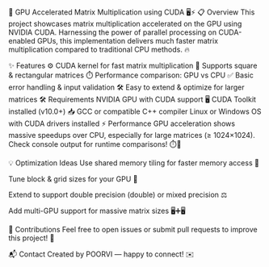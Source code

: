 🚀 GPU Accelerated Matrix Multiplication using CUDA 🖥️⚡
📋 Overview
This project showcases matrix multiplication accelerated on the GPU using NVIDIA CUDA. Harnessing the power of parallel processing on CUDA-enabled GPUs, this implementation delivers much faster matrix multiplication compared to traditional CPU methods. 🔥

✨ Features
⚙️ CUDA kernel for fast matrix multiplication
🔄 Supports square & rectangular matrices
⏱️ Performance comparison: GPU vs CPU
✅ Basic error handling & input validation
🛠️ Easy to extend & optimize for larger matrices
🛠️ Requirements
NVIDIA GPU with CUDA support 🖥️
CUDA Toolkit installed (v10.0+) 📥
GCC or compatible C++ compiler
Linux or Windows OS with CUDA drivers installed
⚡ Performance GPU acceleration shows massive speedups over CPU, especially for large matrices (≥ 1024×1024). Check console output for runtime comparisons! ⏱️💨

💡 Optimization Ideas Use shared memory tiling for faster memory access 🔄

Tune block & grid sizes for your GPU 🧮

Extend to support double precision (double) or mixed precision ⚖️

Add multi-GPU support for massive matrix sizes 🖥️➕🖥️

🤝 Contributions Feel free to open issues or submit pull requests to improve this project! 🚀

📬 Contact Created by POORVI — happy to connect! ✉️
